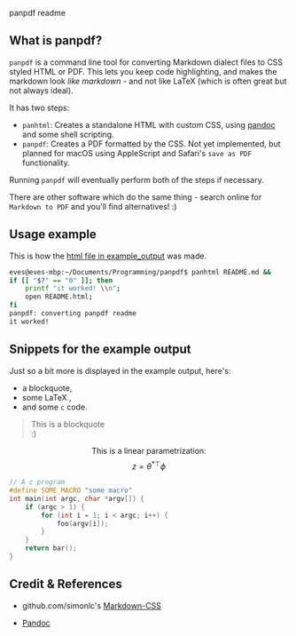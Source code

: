 panpdf readme

## What is panpdf?

`panpdf` is a command line tool for converting Markdown dialect files to CSS styled HTML or PDF. This lets you keep code highlighting, and makes the markdown look *like markdown* - and not like LaTeX (which is often great but not always ideal).

It has two steps:  
- `panhtml`: Creates a standalone HTML with custom CSS, using [pandoc](pandoc.org) and some shell scripting.  
- `panpdf`: Creates a PDF formatted by the CSS. Not yet implemented, but planned for macOS using AppleScript and Safari's `save as PDF` functionality.

Running `panpdf` will eventually perform both of the steps if necessary.

There are other software which do the same thing - search online for `Markdown to PDF` and you'll find alternatives! :)

## Usage example

This is how the [html file in example_output](example_output/README.html) was made.  
```bash
eves@eves-mbp:~/Documents/Programming/panpdf$ panhtml README.md && 
if [[ "$?" == "0" ]]; then
    printf "it worked! \\n";
    open README.html; 
fi
panpdf: converting panpdf readme
it worked! 
```

## Snippets for the example output

Just so a bit more is displayed in the example output, here's:  

* a blockquote,  
* some LaTeX ,  
* and some `c` code.  

>This is a blockquote  
> :)

$$\text{This is a linear parametrization:} $$
$$ z = \theta^{*\top} \phi $$

```c
// A c program
#define SOME_MACRO "some macro"
int main(int argc, char *argv[]) {
    if (argc > 1) {
        for (int i = 1; i < argc; i++) {
            foo(argv[i]);
        }
    }
    return bar();
}
```

## Credit & References

* github.com/simonlc's [Markdown-CSS](https://github.com/simonlc/Markdown-CSS)  

* [Pandoc](pandoc.org)  